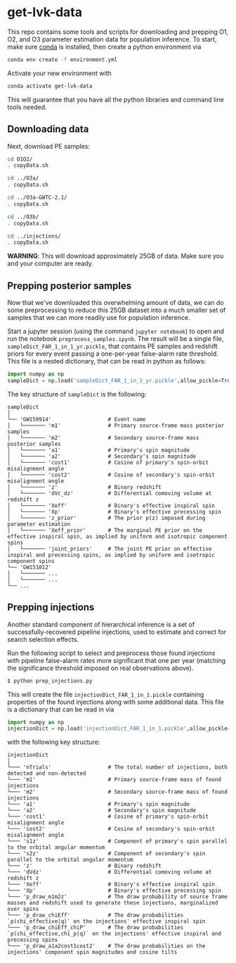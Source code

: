# get-lvk-data

This repo contains some tools and scripts for downloading and prepping O1, O2, and O3 parameter estimation data for population inference.
To start, make sure [conda](https://docs.conda.io/en/latest/miniconda.html) is installed, then create a python environment via

```bash
conda env create -f environment.yml
```

Activate your new environment with

```bash
conda activate get-lvk-data
```

This will guarantee that you have all the python libraries and command line tools needed.

## Downloading data

Next, download PE samples:

```bash
cd O1O2/
. copyData.sh

cd ../O3a/
. copyData.sh

cd ../O3a-GWTC-2.1/
. copyData.sh

cd ../O3b/
. copyData.sh

cd ../injections/
. copyData.sh
```

**WARNING**: This will download approximately 25GB of data. Make sure you and your computer are ready.

## Prepping posterior samples

Now that we've downloaded this overwhelming amount of data, we can do some preprocessing to reduce this 25GB dataset into a much smaller set of samples that we can more readily use for population inference.

Start a jupyter session (using the command `jupyter notebook`) to open and run the notebook `preprocess_samples.ipynb`. The result will be a single file, `sampleDict_FAR_1_in_1_yr.pickle`, that contains PE samples and redshift priors for every event passing a one-per-year false-alarm rate threshold. This file is a nested dictionary, that can be read in python as follows:

```python
import numpy as np
sampleDict = np.load('sampleDict_FAR_1_in_1_yr.pickle',allow_pickle=True)
```

The key structure of `sampleDict` is the following:

```
sampleDict   
│
└── 'GW150914'                  # Event name
│   └─────── 'm1'               # Primary source-frame mass posterior samples
│   └─────── 'm2'               # Secondary source-frame mass posterior samples
│   └─────── 'a1'               # Primary's spin magnitude
│   └─────── 'a2'               # Secondary's spin magnitude 
│   └─────── 'cost1'            # Cosine of primary's spin-orbit misalignment angle 
│   └─────── 'cost2'            # Cosine of secondary's spin-orbit misalignment angle
│   └─────── 'z'                # Binary redshift
│   └─────── 'dVc_dz'           # Differential comoving volume at redshift z
│   └─────── 'Xeff'             # Binary's effective inspiral spin
│   └─────── 'Xp'               # Binary's effective precessing spin
│   └─────── 'z_prior'          # The prior p(z) imposed during parameter estimation 
│   └─────── 'Xeff_prior'       # The marginal PE prior on the effective inspiral spin, as implied by uniform and isotropic component spins
│   └─────── 'joint_priors'     # The joint PE prior on effective inspiral and precessing spins, as implied by uniform and isotropic component spins
└── 'GW151012'
│   └─────── ...
│   └─────── ...
└── ...
```

## Prepping injections

Another standard component of hierarchical inference is a set of successfully-recovered pipeline injections, used to estimate and correct for search selection effects.

Run the following script to select and preprocess those found injections with pipeline false-alarm rates more significant that one per year (matching the significance threshold imposed on real observations above).

```bash
$ python prep_injections.py
```

This will create the file `injectionDict_FAR_1_in_1.pickle` containing properties of the found injections along with some additional data.
This file is a dictionary that can be read in via

```python
import numpy as np
injectionDict = np.load('injectionDict_FAR_1_in_1.pickle',allow_pickle=True)
```

with the following key structure:

```
injectionDict   
│
└─── 'nTrials'                  # The total number of injections, both detected and non-detected
└─── 'm1'                       # Primary source-frame mass of found injections
└─── 'm2'                       # Secondary source-frame mass of found injections
└─── 'a1'                       # Primary's spin magnitude
└─── 'a2'                       # Secondary's spin magnitude 
└─── 'cost1'                    # Cosine of primary's spin-orbit misalignment angle 
└─── 'cost2'                    # Cosine of secondary's spin-orbit misalignment angle
└─── 's1z'                      # Component of primary's spin parallel to the orbital angular momentum
└─── 's2z'                      # Component of secondary's spin parallel to the orbital angular momentum
└─── 'z'                        # Binary redshift
└─── 'dVdz'                     # Differential comoving volume at redshift z
└─── 'Xeff'                     # Binary's effective inspiral spin
└─── 'Xp'                       # Binary's effective precessing spin
└─── 'p_draw_m1m2z'             # The draw probability of source frame masses and redshift used to generate these injections, marginalized over spins
└─── 'p_draw_chiEff'            # The draw probabilities `p(chi_effective|q)` on the injections' effective inspiral spin
└─── 'p_draw_chiEff_chiP'       # The draw probabilities `p(chi_effective,chi_p|q)` on the injections' effective inspiral and precessing spins
└─── 'p_draw_a1a2cost1cost2'    # The draw probabilities on the injections' component spin magnitudes and cosine tilts
```

